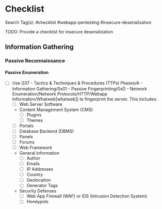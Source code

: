 # Checklist

Search Tag(s): #checklist #webapp-pentesting #insecure-deserialization

TODO: Provide a checklist for insecure deserialization

## Information Gathering

### Passive Reconnaissance

#### Passive Enumeration

- [ ] Use [[07 - Tactics & Techniques & Procedures (TTPs) Phases/A - Information Gathering/0x01 - Passive Fingerprinting/0xD - Network Enumeration/Network Protocols/HTTP/Webapp Information/Whatweb|whatweb]] to fingerprint the server. This includes:
	- [ ] Web Server Software
	- Content Management System (CMS)
		- [ ] Plugins
		- [ ] Themes
	- [ ] Portals
	- [ ] Database Backend (DBMS)
	- [ ] Panels
	- [ ] Forums
	- [ ] Web Framework
	- General information
		- [ ] Author
		- [ ] Emails
		- [ ] IP Addresses
		- [ ] Country
		- [ ] Geolocation
		- [ ] Generator Tags
	- Security Defenses
		- [ ] Web App Firewall (WAF) or IDS (Intrusion Detection System)
		- [ ] Honeypots
